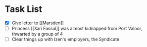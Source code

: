 # Task List
- [x] Give letter to [[Marsden]]
- [ ] Princess [[Xari Fassul]] was almost kidnapped from Port Valoor, thwarted by a group of 4
- [ ] Clear things up with Izen's employers, the Syndicate